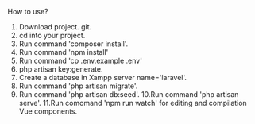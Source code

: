 How to use?

1. Download project. git.
2. cd into your project.
3. Run command 'composer install'.
4. Run command 'npm install'
5. Run command 'cp .env.example .env'
6. php artisan key:generate.
7. Create a database in Xampp server name='laravel'.
8. Run command 'php artisan migrate'.
9. Run command 'php artisan db:seed'.
10.Run command 'php artisan serve'.
11.Run comomand 'npm run watch' for editing and compilation Vue components.
